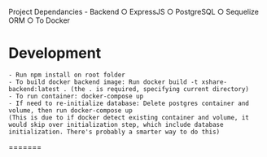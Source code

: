 Project Dependancies
	- Backend
		○ ExpressJS
		○ PostgreSQL
		○ Sequelize ORM
		○ To Docker

Development
=============== 
	- Run npm install on root folder 
	- To build docker backend image: Run docker build -t xshare-backend:latest . (the . is required, specifying current directory)
	- To run container: docker-compose up
	- If need to re-initialize database: Delete postgres container and volume, then run docker-compose up 
	(This is due to if docker detect existing container and volume, it would skip over initialization step, which include database initialization. There's probably a smarter way to do this)
=======
